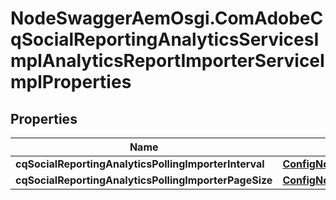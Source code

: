 # NodeSwaggerAemOsgi.ComAdobeCqSocialReportingAnalyticsServicesImplAnalyticsReportImporterServiceImplProperties

## Properties

Name | Type | Description | Notes
------------ | ------------- | ------------- | -------------
**cqSocialReportingAnalyticsPollingImporterInterval** | [**ConfigNodePropertyInteger**](ConfigNodePropertyInteger.md) |  | [optional] 
**cqSocialReportingAnalyticsPollingImporterPageSize** | [**ConfigNodePropertyInteger**](ConfigNodePropertyInteger.md) |  | [optional] 


